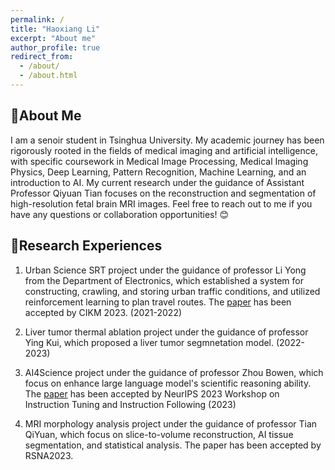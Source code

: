 ```yaml
---
permalink: /
title: "Haoxiang Li"
excerpt: "About me"
author_profile: true
redirect_from: 
  - /about/
  - /about.html
---
```

## 💯About Me
I am a senoir student in Tsinghua University. My academic journey has been rigorously rooted in the fields of medical imaging and artificial intelligence, with specific coursework in Medical Image Processing, Medical Imaging Physics, Deep Learning, Pattern Recognition, Machine Learning, and an introduction to AI. My current research under the guidance of Assistant Professor Qiyuan Tian focuses on the reconstruction and segmentation of high-resolution fetal brain MRI images.
Feel free to reach out to me if you have any questions or collaboration opportunities! 😊

## 🔬Research Experiences

1. Urban Science SRT project under the guidance of professor Li Yong from the Department of Electronics, which established a system for constructing, crawling, and storing urban traffic conditions, and utilized reinforcement learning to plan travel routes. The [paper](https://dl.acm.org/doi/10.1145/3583780.3614732) has been accepted by CIKM 2023. (2021-2022)

2. Liver tumor thermal ablation project under the guidance of professor Ying Kui, which proposed a liver tumor segmnetation model. (2022-2023)

3. AI4Science project under the guidance of professor Zhou Bowen, which focus on enhance large language model's scientific reasoning ability. The [paper](https://openreview.net/group?id=NeurIPS.cc/2023/Workshop/Instruction) has been accepted by NeurIPS 2023 Workshop on Instruction Tuning and Instruction Following (2023)

4. MRI morphology analysis project under the guidance of professor Tian QiYuan, which focus on slice-to-volume reconstruction, AI tissue segmentation, and statistical analysis. The paper has been accepted by RSNA2023.


